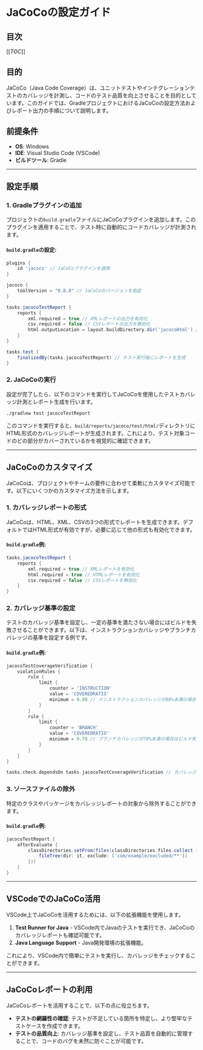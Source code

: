 # JaCoCoの設定ガイド

## 目次
[[_TOC_]]

## 目的
JaCoCo（Java Code Coverage）は、ユニットテストやインテグレーションテストのカバレッジを計測し、コードのテスト品質を向上させることを目的としています。このガイドでは、GradleプロジェクトにおけるJaCoCoの設定方法およびレポート出力の手順について説明します。

## 前提条件
- **OS**: Windows
- **IDE**: Visual Studio Code (VSCode)
- **ビルドツール**: Gradle

---

## 設定手順

### 1. Gradleプラグインの追加
プロジェクトの`build.gradle`ファイルにJaCoCoプラグインを追加します。このプラグインを適用することで、テスト時に自動的にコードカバレッジが計測されます。

#### `build.gradle`の設定:
```gradle
plugins {
    id 'jacoco' // JaCoCoプラグインを適用
}

jacoco {
    toolVersion = "0.8.8" // JaCoCoのバージョンを指定
}

tasks.jacocoTestReport {
    reports {
        xml.required = true // XMLレポートの出力を有効化
        csv.required = false // CSVレポートの出力を無効化
        html.outputLocation = layout.buildDirectory.dir('jacocoHtml') // HTMLレポートの出力先
    }
}

tasks.test {
    finalizedBy(tasks.jacocoTestReport) // テスト実行後にレポートを生成
}
```

### 2. JaCoCoの実行
設定が完了したら、以下のコマンドを実行してJaCoCoを使用したテストカバレッジ計測とレポート生成を行います。

```bash
./gradlew test jacocoTestReport
```

このコマンドを実行すると、`build/reports/jacoco/test/html/`ディレクトリにHTML形式のカバレッジレポートが生成されます。これにより、テスト対象コードのどの部分がカバーされているかを視覚的に確認できます。

---

## JaCoCoのカスタマイズ

JaCoCoは、プロジェクトやチームの要件に合わせて柔軟にカスタマイズ可能です。以下にいくつかのカスタマイズ方法を示します。

### 1. カバレッジレポートの形式
JaCoCoは、HTML、XML、CSVの3つの形式でレポートを生成できます。デフォルトではHTML形式が有効ですが、必要に応じて他の形式も有効化できます。

#### `build.gradle`例:
```gradle
tasks.jacocoTestReport {
    reports {
        xml.required = true // XMLレポートを有効化
        html.required = true // HTMLレポートを有効化
        csv.required = false // CSVレポートを無効化
    }
}
```

### 2. カバレッジ基準の設定
テストのカバレッジ基準を設定し、一定の基準を満たさない場合にはビルドを失敗させることができます。以下は、インストラクションカバレッジやブランチカバレッジの基準を設定する例です。

#### `build.gradle`例:
```gradle
jacocoTestCoverageVerification {
    violationRules {
        rule {
            limit {
                counter = 'INSTRUCTION'
                value = 'COVEREDRATIO'
                minimum = 0.80 // インストラクションカバレッジが80%未満の場合はビルド失敗
            }
        }
        rule {
            limit {
                counter = 'BRANCH'
                value = 'COVEREDRATIO'
                minimum = 0.70 // ブランチカバレッジが70%未満の場合はビルド失敗
            }
        }
    }
}

tasks.check.dependsOn tasks.jacocoTestCoverageVerification // カバレッジチェックを追加
```

### 3. ソースファイルの除外
特定のクラスやパッケージをカバレッジレポートの対象から除外することができます。

#### `build.gradle`例:
```gradle
jacocoTestReport {
    afterEvaluate {
        classDirectories.setFrom(files(classDirectories.files.collect {
            fileTree(dir: it, exclude: ['com/example/excluded/**'])
        }))
    }
}
```

---

## VSCodeでのJaCoCo活用

VSCode上でJaCoCoを活用するためには、以下の拡張機能を使用します。

1. **Test Runner for Java** - VSCode内でJavaのテストを実行でき、JaCoCoのカバレッジレポートも確認可能です。
2. **Java Language Support** - Java開発環境の拡張機能。

これにより、VSCode内で簡単にテストを実行し、カバレッジをチェックすることができます。

---

## JaCoCoレポートの利用

JaCoCoレポートを活用することで、以下の点に役立ちます。

- **テストの網羅性の確認**: テストが不足している箇所を特定し、より堅牢なテストケースを作成できます。
- **テストの品質向上**: カバレッジ基準を設定し、テスト品質を自動的に管理することで、コードのバグを未然に防ぐことが可能です。
